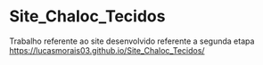 # Site_Chaloc_Tecidos
Trabalho referente ao site desenvolvido referente a segunda etapa
https://lucasmorais03.github.io/Site_Chaloc_Tecidos/
